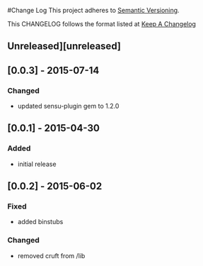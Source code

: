 #Change Log
This project adheres to [Semantic Versioning](http://semver.org/).

This CHANGELOG follows the format listed at [Keep A Changelog](http://keepachangelog.com/)

## Unreleased][unreleased]

## [0.0.3] - 2015-07-14
### Changed
- updated sensu-plugin gem to 1.2.0

## [0.0.1] - 2015-04-30

### Added
- initial release

## [0.0.2] - 2015-06-02

### Fixed
- added binstubs

### Changed
- removed cruft from /lib
